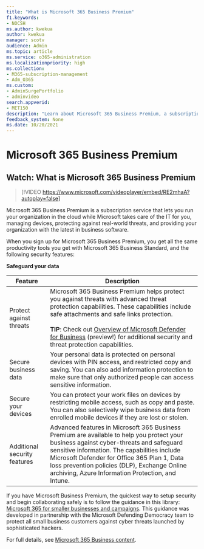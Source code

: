 ```yaml
---
title: "What is Microsoft 365 Business Premium"
f1.keywords:
- NOCSH
ms.author: kwekua
author: kwekua
manager: scotv
audience: Admin
ms.topic: article
ms.service: o365-administration
ms.localizationpriority: high
ms.collection: 
- M365-subscription-management 
- Adm_O365
ms.custom: 
- AdminSurgePortfolio
- adminvideo
search.appverid:
- MET150
description: "Learn about Microsoft 365 Business Premium, a subscription service that takes care of IT part for you."
feedback_system: None
ms.date: 10/20/2021
---
```


# Microsoft 365 Business Premium

## Watch: What is Microsoft 365 Business Premium

> [!VIDEO https://www.microsoft.com/videoplayer/embed/RE2mhaA?autoplay=false]

Microsoft 365 Business Premium is a subscription service that lets you run your organization in the cloud while Microsoft takes care of the IT for you, managing devices, protecting against real-world threats, and providing your organization with the latest in business software.

When you sign up for Microsoft 365 Business Premium, you get all the same productivity tools you get with Microsoft 365 Business Standard, and the following security features:

**Safeguard your data**


|Feature|Description|
| --- | --- |
| Protect against threats | Microsoft 365 Business Premium helps protect you against threats with advanced threat protection capabilities. These capabilities include safe attachments and safe links protection. <br/><br/>**TIP**: Check out [Overview of Microsoft Defender for Business](../../security/defender-business/mdb-overview.md) (preview!) for additional security and threat protection capabilities. |
| Secure business data | Your personal data is protected on personal devices with PIN access, and restricted copy and saving. You can also add information protection to make sure that only authorized people can access sensitive information. |
| Secure your devices | You can protect your work files on devices by restricting mobile access, such as copy and paste. You can also selectively wipe business data from enrolled mobile devices if they are lost or stolen. |
| Additional security features | Advanced features in Microsoft 365 Business Premium are available to help you protect your business against cyber-threats and safeguard sensitive information. The capabilities include Microsoft Defender for Office 365 Plan 1, Data loss prevention policies (DLP), Exchange Online archiving, Azure Information Protection, and Intune. |

If you have Microsoft Business Premium, the quickest way to setup security and begin collaborating safely is to follow the guidance in this library: [Microsoft 365 for smaller businesses and campaigns](../../campaigns/index.md). This guidance was developed in partnership with the Microsoft Defending Democracy team to protect all small business customers against cyber threats launched by sophisticated hackers. 

For full details, see [Microsoft 365 Business content](../../admin/index.yml).
